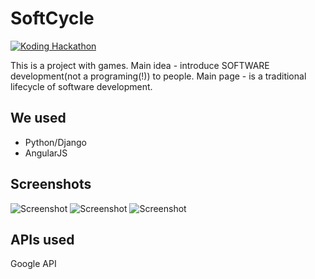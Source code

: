 # SoftCycle

[![Koding Hackathon](https://raw.githubusercontent.com/koding/hackathon.submit/master/images/badge.png "Koding Hackathon")](https://koding.com/Hackathon)

This is a project with games. Main idea - introduce SOFTWARE development(not a programing(!)) to people. Main page - is a traditional lifecycle of software development. 

## We used

- Python/Django
- AngularJS

## Screenshots

![Screenshot](http://1d20dev.com/wp-content/uploads/2014/12/111.png "Screenshot")
![Screenshot](http://1d20dev.com/wp-content/uploads/2014/12/11.png "Screenshot")
![Screenshot](http://1d20dev.com/wp-content/uploads/2014/12/1111.png "Screenshot")

## APIs used

Google API
